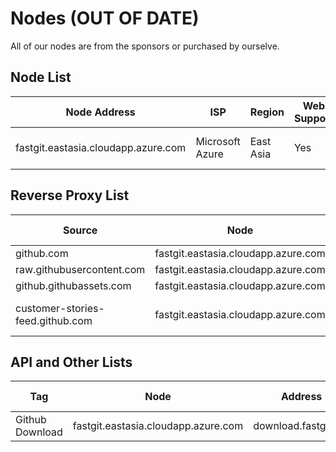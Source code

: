 # Nodes (OUT OF DATE)

All of our nodes are from the sponsors or purchased by ourselve.

## Node List

| Node Address | ISP | Region | Web Support | Notes |
| ------- | --- | ---- | ------- | --- |
| fastgit.eastasia.cloudapp.azure.com | Microsoft Azure | East Asia | Yes | FastGit Official Node |

## Reverse Proxy List

| Source | Node | Address | Cache Interval |
| ---- | --- | ---- | ---- |
| github.com | fastgit.eastasia.cloudapp.azure.com | hub.fastgit.org | N/A |
| raw.githubusercontent.com | fastgit.eastasia.cloudapp.azure.com | raw.fastgit.org | N/A |
| github.githubassets.com | fastgit.eastasia.cloudapp.azure.com | assets.fastgit.org | N/A |
| customer-stories-feed.github.com | fastgit.eastasia.cloudapp.azure.com | customer-stories-feed.fastgit.org | 480 mins |

## API and Other Lists

| Tag | Node | Address | Cache Interval |
| ---- | --- | ---- | ---- |
| Github Download | fastgit.eastasia.cloudapp.azure.com | download.fastgit.org | 480 mins |
